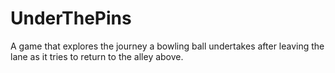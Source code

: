 # UnderThePins
A game that explores the journey a bowling ball undertakes after leaving the lane as it tries to return to the alley above.
